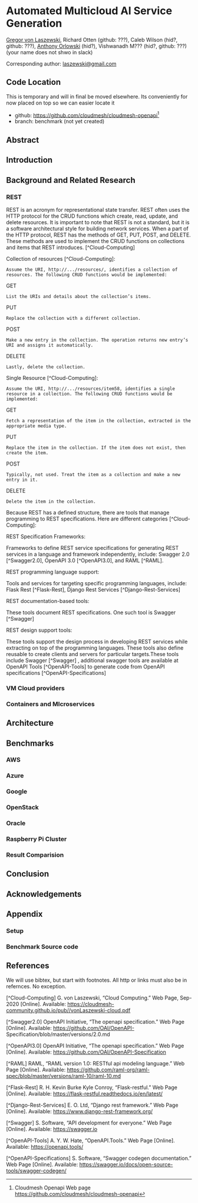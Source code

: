 # Automated Multicloud AI Service Generation

[Gregor von Laszewski](https://laszewski.github.io/), 
Richard Otten (github: ???), 
Caleb Wilson (hid?, github: ???), 
[Anthony Orlowski](https://github.com/aporlowski) (hid?),
Vishwanadh M??? (hid?, github: ???) (your name does not shwo in slack)

Corresponding author: laszewski@gmail.com

## Code Location

This is temporary and will in final be moved elsewhere. Its conveniently for now placed on top so we can easier locate it

* github: <https://github.com/cloudmesh/cloudmesh-openapi>[^cloudmesh-openapi]
* branch: benchmark (not yet created)

## Abstract

## Introduction

## Background and Related Research

### REST
REST is an acronym for representational state transfer. REST often uses the HTTP protocol for the CRUD functions which create, read, update, and delete resources. It is important to note that REST is not a standard, but it is a software architectural style for building network services. When a part of the HTTP protocol, REST has the methods of GET, PUT, POST, and DELETE. These methods are used to implement the CRUD functions on collections and items that REST introduces. [^Cloud-Computing]

Collection of resources [^Cloud-Computing]:

	Assume the URI, http://.../resources/, identifies a collection of resources. The following CRUD functions would be implemented:

GET

	List the URIs and details about the collection’s items. 
	
PUT

	Replace the collection with a different collection.
	
POST

	Make a new entry in the collection. The operation returns new entry’s URI and assigns it automatically.  
	
DELETE

	Lastly, delete the collection. 
	
	
Single Resource [^Cloud-Computing]:

	Assume the URI, http://.../resources/item58, identifies a single resource in a collection. The following CRUD functions would be implemented:
	
GET

	Fetch a representation of the item in the collection, extracted in the appropriate media type.
	
PUT

	Replace the item in the collection. If the item does not exist, then create the item. 
	
POST 

	Typically, not used. Treat the item as a collection and make a new entry in it. 
	
DELETE

	Delete the item in the collection. 
	
	
Because REST has a defined structure, there are tools that manage programming to REST specifications. 
Here are different categories [^Cloud-Computing]: 



REST Specification Frameworks: 


Frameworks to define REST service specifications for generating REST services in a language and framework independently, include: 
Swagger 2.0 [^Swagger2.0], OpenAPI 3.0 [^OpenAPI3.0], and RAML [^RAML]. 



REST programming language support: 

Tools and services for targeting specific programming languages, include:
Flask Rest [^Flask-Rest], Django Rest Services [^Django-Rest-Services]



REST documentation-based tools:

These tools document REST specifications. One such tool is Swagger [^Swagger]



REST design support tools: 

These tools support the design process in developing REST services while extracting on top of the programming languages. 
These tools also define reusable to create clients and servers for particular targets.These tools include Swagger [^Swagger] , additional swagger tools are available at OpenAPI Tools [^OpenAPI-Tools] to generate code from OpenAPI specifications [^OpenAPI-Specifications]


### VM Cloud providers 

### Containers and MIcroservices

## Architecture

## Benchmarks

### AWS

### Azure

### Google

### OpenStack

### Oracle

### Raspberry Pi Cluster

### Result Comparision

## Conclusion

## Acknowledgements


## Appendix

### Setup 

### Benchmark Source code

## References

We will use bibtex, but start with footnotes. All http or links must also be in refernces. No exception.

[^cloudmesh-openapi]: Cloudmesh Openapi Web page <https://github.com/cloudmesh/cloudmesh-openapi>

[^Cloud-Computing] G. von Laszewski, “Cloud Computing.” Web Page, Sep-2020 [Online]. Available: https://cloudmesh-community.github.io/pub//vonLaszewski-cloud.pdf

[^Swagger2.0] OpenAPI Initiative, “The openapi specification.” Web Page [Online]. Available: https://github.com/OAI/OpenAPI- Specification/blob/master/versions/2.0.md 

[^OpenAPI3.0] OpenAPI Initiative, “The openapi specification.” Web Page [Online]. Available: https://github.com/OAI/OpenAPI-Specification 

[^RAML] RAML, “RAML version 1.0: RESTful api modeling language.” Web Page [Online]. Available: https://github.com/raml-org/raml-spec/blob/master/versions/raml-10/raml-10.md 

[^Flask-Rest] R. H. Kevin Burke Kyle Conroy, “Flask-restful.” Web Page [Online]. Available: https://flask-restful.readthedocs.io/en/latest/ 

[^Django-Rest-Services] E. O. Ltd, “Django rest framework.” Web Page [Online]. Available: 
https://www.django-rest-framework.org/ 

[^Swagger] S. Software, “API development for everyone.” Web Page [Online]. Available: https://swagger.io 

[^OpenAPI-Tools] A. Y. W. Hate, “OpenAPI.Tools.” Web Page [Online]. Available: 
https://openapi.tools/ 

[^OpenAPI-Specifications] S. Software, “Swagger codegen documentation.” Web Page [Online]. Available: https://swagger.io/docs/open-source-tools/swagger-codegen/ 

